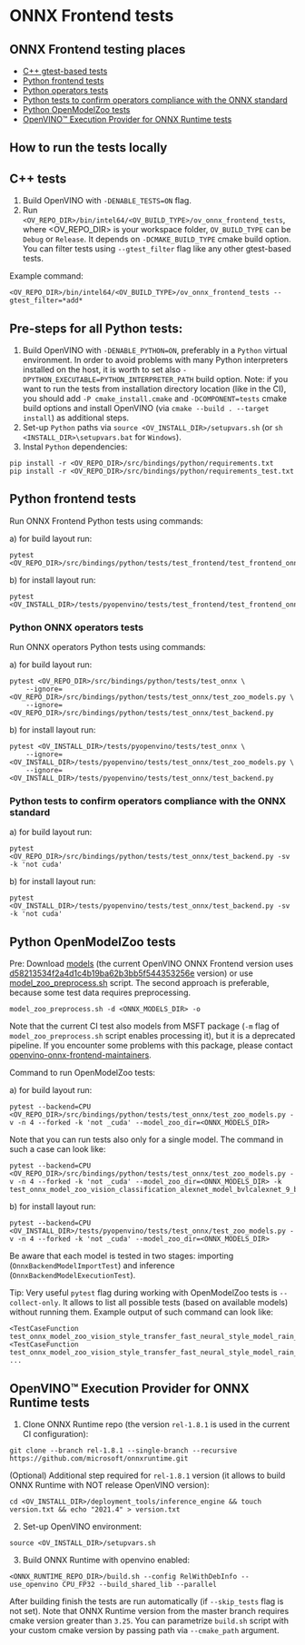 # ONNX Frontend tests

## ONNX Frontend testing places
- [C++ gtest-based tests](../tests)
- [Python frontend tests](../../../../src/bindings/python/tests/test_frontend)
- [Python operators tests](../../../../src/bindings/python/tests/test_onnx)
- [Python tests to confirm operators compliance with the ONNX standard](../../../../src/bindings/python/tests/test_onnx/test_backend.py)
- [Python OpenModelZoo tests](../../../../src/bindings/python/tests/test_onnx/test_zoo_models.py)
- [OpenVINO™ Execution Provider for ONNX Runtime tests](../../../../.ci/azure/linux_onnxruntime.yml)


## How to run the tests locally
## C++ tests
1. Build OpenVINO with `-DENABLE_TESTS=ON` flag.
2. Run `<OV_REPO_DIR>/bin/intel64/<OV_BUILD_TYPE>/ov_onnx_frontend_tests`, where <OV_REPO_DIR> is your workspace folder, `OV_BUILD_TYPE` can be `Debug` or `Release`. It depends on `-DCMAKE_BUILD_TYPE` cmake build option.
You can filter tests using `--gtest_filter` flag like any other gtest-based tests.

Example command:
```
<OV_REPO_DIR>/bin/intel64/<OV_BUILD_TYPE>/ov_onnx_frontend_tests --gtest_filter=*add*

```


## Pre-steps for all Python tests:
1. Build OpenVINO with `-DENABLE_PYTHON=ON`, preferably in a `Python` virtual environment. In order to avoid problems with many Python interpreters installed on the host, it is worth to set also `-DPYTHON_EXECUTABLE=PYTHON_INTERPRETER_PATH` build option.
Note: if you want to run the tests from installation directory location (like in the CI), you should add `-P cmake_install.cmake` and `-DCOMPONENT=tests` cmake build options and install OpenVINO (via `cmake --build . --target install`) as additional steps.
2. Set-up `Python` paths via `source <OV_INSTALL_DIR>/setupvars.sh` (or `sh <INSTALL_DIR>\setupvars.bat` for `Windows`).
3. Instal `Python` dependencies:
```
pip install -r <OV_REPO_DIR>/src/bindings/python/requirements.txt
pip install -r <OV_REPO_DIR>/src/bindings/python/requirements_test.txt
```


## Python frontend tests
Run ONNX Frontend Python tests using commands:

a) for build layout run:
```
pytest <OV_REPO_DIR>/src/bindings/python/tests/test_frontend/test_frontend_onnx*
```
b) for install layout run:
```
pytest <OV_INSTALL_DIR>/tests/pyopenvino/tests/test_frontend/test_frontend_onnx*
```


### Python ONNX operators tests
Run ONNX operators Python tests using commands:

a) for build layout run:
```
pytest <OV_REPO_DIR>/src/bindings/python/tests/test_onnx \
    --ignore=<OV_REPO_DIR>/src/bindings/python/tests/test_onnx/test_zoo_models.py \
    --ignore=<OV_REPO_DIR>/src/bindings/python/tests/test_onnx/test_backend.py
```
b) for install layout run:
```
pytest <OV_INSTALL_DIR>/tests/pyopenvino/tests/test_onnx \
    --ignore=<OV_INSTALL_DIR>/tests/pyopenvino/tests/test_onnx/test_zoo_models.py \
    --ignore=<OV_INSTALL_DIR>/tests/pyopenvino/tests/test_onnx/test_backend.py
```


### Python tests to confirm operators compliance with the ONNX standard
a) for build layout run:
```
pytest <OV_REPO_DIR>/src/bindings/python/tests/test_onnx/test_backend.py -sv -k 'not cuda'
```
b) for install layout run:
```
pytest <OV_INSTALL_DIR>/tests/pyopenvino/tests/test_onnx/test_backend.py -sv -k 'not cuda'
```


## Python OpenModelZoo tests
Pre: Download [models](https://github.com/onnx/models) (the current OpenVINO ONNX Frontend version uses [d58213534f2a4d1c4b19ba62b3bb5f544353256e](https://github.com/onnx/models/commit/d58213534f2a4d1c4b19ba62b3bb5f544353256e) version) or use [model_zoo_preprocess.sh](../../../../src/bindings/python/tests/test_onnx/model_zoo_preprocess.sh) script. The second approach is preferable, because some test data requires preprocessing.
```
model_zoo_preprocess.sh -d <ONNX_MODELS_DIR> -o
```
Note that the current CI test also models from MSFT package (`-m` flag of `model_zoo_preprocess.sh` script enables processing it), but it is a deprecated pipeline. If you encounter some problems with this package, please contact [openvino-onnx-frontend-maintainers](https://github.com/orgs/openvinotoolkit/teams/openvino-onnx-frontend-maintainers).

Command to run OpenModelZoo tests:

a) for build layout run:
```
pytest --backend=CPU <OV_REPO_DIR>/src/bindings/python/tests/test_onnx/test_zoo_models.py -v -n 4 --forked -k 'not _cuda' --model_zoo_dir=<ONNX_MODELS_DIR>
```

Note that you can run tests also only for a single model. The command in such a case can look like:
```
pytest --backend=CPU <OV_REPO_DIR>/src/bindings/python/tests/test_onnx/test_zoo_models.py -v -n 4 --forked -k 'not _cuda' --model_zoo_dir=<ONNX_MODELS_DIR> -k test_onnx_model_zoo_vision_classification_alexnet_model_bvlcalexnet_9_bvlc_alexnet_model_cpu
```
b) for install layout run:
```
pytest --backend=CPU <OV_INSTALL_DIR>/tests/pyopenvino/tests/test_onnx/test_zoo_models.py -v -n 4 --forked -k 'not _cuda' --model_zoo_dir=<ONNX_MODELS_DIR>
```
Be aware that each model is tested in two stages: importing (`OnnxBackendModelImportTest`) and inference (`OnnxBackendModelExecutionTest`).

Tip: Very useful `pytest` flag during working with OpenModelZoo tests is `--collect-only`. It allows to list all possible tests (based on available models) without running them.
Example output of such command can look like:
```
<TestCaseFunction test_onnx_model_zoo_vision_style_transfer_fast_neural_style_model_rain_princess_8_rain_princess_model_cpu>
<TestCaseFunction test_onnx_model_zoo_vision_style_transfer_fast_neural_style_model_rain_princess_9_rain_princess_rain_princess_cpu>
...

```


## OpenVINO™ Execution Provider for ONNX Runtime tests
1. Clone ONNX Runtime repo (the version `rel-1.8.1` is used in the current CI configuration):
```
git clone --branch rel-1.8.1 --single-branch --recursive https://github.com/microsoft/onnxruntime.git
```
(Optional) Additional step required for `rel-1.8.1` version (it allows to build ONNX Runtime with NOT release OpenVINO version):
```
cd <OV_INSTALL_DIR>/deployment_tools/inference_engine && touch version.txt && echo "2021.4" > version.txt
```
2. Set-up OpenVINO environment:
```
source <OV_INSTALL_DIR>/setupvars.sh
```
3. Build ONNX Runtime with openvino enabled:
```
<ONNX_RUNTIME_REPO_DIR>/build.sh --config RelWithDebInfo --use_openvino CPU_FP32 --build_shared_lib --parallel
```
After building finish the tests are run automatically (if `--skip_tests` flag is not set).
Note that ONNX Runtime version from the master branch requires cmake version greater than `3.25`. You can parametrize `build.sh` script with your custom cmake version by passing path via `--cmake_path` argument.
